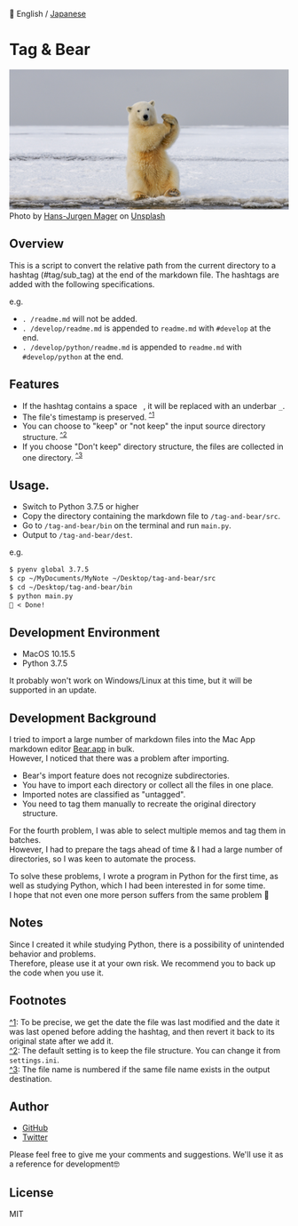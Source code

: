 📖 English / [Japanese](./README_JP.md)  
  
# Tag & Bear
![Cover image](cover.jpg)
Photo by [Hans-Jurgen Mager](https://unsplash.com/@hansjurgen007?utm_source=unsplash&amp;utm_medium=referral&amp;utm_content=creditCopyText) on [Unsplash](https://unsplash.com/t?utm_source=unsplash&amp;utm_medium=referral&amp;utm_content=creditCopyText)

## Overview
This is a script to convert the relative path from the current directory to a hashtag (#tag/sub_tag) at the end of the markdown file.
The hashtags are added with the following specifications.

e.g.
- `. /readme.md` will not be added.
- `. /develop/readme.md` is appended to `readme.md` with `#develop` at the end.
- `. /develop/python/readme.md` is appended to `readme.md` with `#develop/python` at the end.

## Features
- If the hashtag contains a space ` `, it will be replaced with an underbar `_`.
- The file's timestamp is preserved. <sup><a name="1">[^1](#notes_1)</a></sup>
- You can choose to "keep" or "not keep" the input source directory structure. <sup><a name="2">[^2](#notes_2)</a></sup>
- If you choose "Don't keep" directory structure, the files are collected in one directory. <sup><a name="3">[^3](#notes_3)</a></sup>

## Usage.
- Switch to Python 3.7.5 or higher
- Copy the directory containing the markdown file to `/tag-and-bear/src`.
- Go to `/tag-and-bear/bin` on the terminal and run `main.py`.
- Output to `/tag-and-bear/dest`.

e.g.
```
$ pyenv global 3.7.5
$ cp ~/MyDocuments/MyNote ~/Desktop/tag-and-bear/src
$ cd ~/Desktop/tag-and-bear/bin
$ python main.py
🐻 < Done!
```

## Development Environment
- MacOS 10.15.5
- Python 3.7.5

It probably won't work on Windows/Linux at this time, but it will be supported in an update.

## Development Background
I tried to import a large number of markdown files into the Mac App markdown editor [Bear.app](https://bear.app) in bulk.  
However, I noticed that there was a problem after importing.

- Bear's import feature does not recognize subdirectories.
- You have to import each directory or collect all the files in one place.
- Imported notes are classified as "untagged".
- You need to tag them manually to recreate the original directory structure.

For the fourth problem, I was able to select multiple memos and tag them in batches.  
However, I had to prepare the tags ahead of time & I had a large number of directories, so I was keen to automate the process.

To solve these problems, I wrote a program in Python for the first time, as well as studying Python, which I had been interested in for some time.  
I hope that not even one more person suffers from the same problem 🐻

## Notes
Since I created it while studying Python, there is a possibility of unintended behavior and problems.  
Therefore, please use it at your own risk. We recommend you to back up the code when you use it.

## Footnotes
<a name="notes_1">[^1](#1)</a>: To be precise, we get the date the file was last modified and the date it was last opened before adding the hashtag, and then revert it back to its original state after we add it.  
<a name="notes_2">[^2](#2)</a>: The default setting is to keep the file structure. You can change it from `settings.ini`.  
<a name="notes_3">[^3](#3)</a>: The file name is numbered if the same file name exists in the output destination.

## Author
- [GitHub](https://github.com/kskg)
- [Twitter](https://twitter.com/kskg)

Please feel free to give me your comments and suggestions. We'll use it as a reference for development🤓

## License
MIT